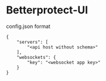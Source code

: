 # Betterprotect-UI

config.json format

```
{
    "servers": [
        "<api host without schema>"
    ],
    "websockets": {
        "key": "<websocket app key>"
    }
}
```